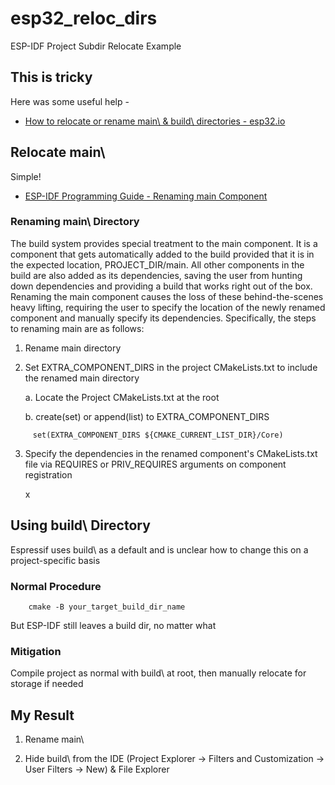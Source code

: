 # esp32_reloc_dirs

ESP-IDF Project Subdir Relocate Example

## This is tricky

Here was some useful help - 

- [How to relocate or rename main\ & build\ directories - esp32.io](http://forum.esp32.com/viewtopic.php?f=13&t=44878&sid=2a296088b0342d8d1ae8d63c3473828e)

## Relocate main\

Simple!

- [ESP-IDF Programming Guide - Renaming main Component](https://docs.espressif.com/projects/esp-idf/en/latest/esp32/api-guides/build-system.html#rename-main)


### Renaming main\ Directory

The build system provides special treatment to the main component. It is a component that gets automatically added to the build provided that it is in the expected location, PROJECT_DIR/main. All other components in the build are also added as its dependencies, saving the user from hunting down dependencies and providing a build that works right out of the box. Renaming the main component causes the loss of these behind-the-scenes heavy lifting, requiring the user to specify the location of the newly renamed component and manually specify its dependencies. Specifically, the steps to renaming main are as follows:

1. Rename main directory

2. Set EXTRA_COMPONENT_DIRS in the project CMakeLists.txt to include the renamed main directory

	a. Locate the Project CMakeLists.txt at the root
	
	b. create(set) or append(list) to EXTRA_COMPONENT_DIRS
```	
	 set(EXTRA_COMPONENT_DIRS ${CMAKE_CURRENT_LIST_DIR}/Core)
```
3. Specify the dependencies in the renamed component's CMakeLists.txt file via REQUIRES or PRIV_REQUIRES arguments on component registration

	x

## Using build\ Directory

Espressif uses build\ as a default and is unclear how to change this on a project-specific basis

### Normal Procedure

```
	cmake -B your_target_build_dir_name
```

But ESP-IDF still leaves a build dir, no matter what
	
### Mitigation

Compile project as normal with build\ at root, then manually relocate for storage if needed

## My Result

1. Rename main\

2. Hide build\ from the IDE (Project Explorer -> Filters and Customization -> User Filters -> New) & File Explorer